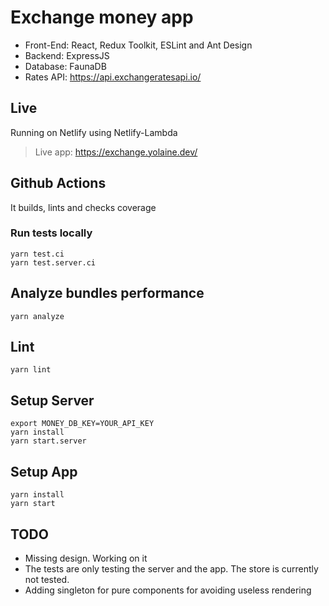 # Exchange money app

- Front-End: React, Redux Toolkit, ESLint and Ant Design
- Backend: ExpressJS
- Database: FaunaDB
- Rates API: https://api.exchangeratesapi.io/


## Live
Running on Netlify using Netlify-Lambda
> Live app: https://exchange.yolaine.dev/

## Github Actions
It builds, lints and checks coverage

### Run tests locally
```
yarn test.ci
yarn test.server.ci
```

## Analyze bundles performance
```
yarn analyze
```

## Lint
```
yarn lint
```

## Setup Server
```
export MONEY_DB_KEY=YOUR_API_KEY
yarn install
yarn start.server
```

## Setup App
```
yarn install
yarn start
```

## TODO
- Missing design. Working on it
- The tests are only testing the server and the app. The store is currently not tested.
- Adding singleton for pure components for avoiding useless rendering
